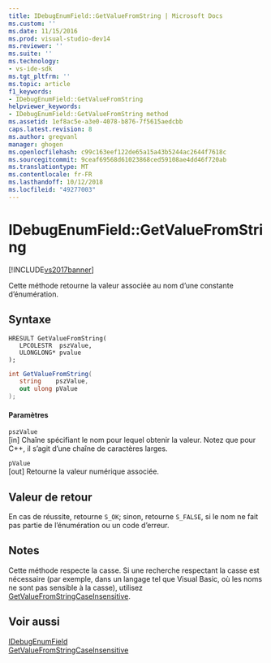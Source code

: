 ```yaml
---
title: IDebugEnumField::GetValueFromString | Microsoft Docs
ms.custom: ''
ms.date: 11/15/2016
ms.prod: visual-studio-dev14
ms.reviewer: ''
ms.suite: ''
ms.technology:
- vs-ide-sdk
ms.tgt_pltfrm: ''
ms.topic: article
f1_keywords:
- IDebugEnumField::GetValueFromString
helpviewer_keywords:
- IDebugEnumField::GetValueFromString method
ms.assetid: 1ef8ac5e-a3e0-4078-b876-7f5615aedcbb
caps.latest.revision: 8
ms.author: gregvanl
manager: ghogen
ms.openlocfilehash: c99c163eef122de65a15a43b5244ac2644f7618c
ms.sourcegitcommit: 9ceaf69568d61023868ced59108ae4dd46f720ab
ms.translationtype: MT
ms.contentlocale: fr-FR
ms.lasthandoff: 10/12/2018
ms.locfileid: "49277003"
---
```

# <a name="idebugenumfieldgetvaluefromstring"></a>IDebugEnumField::GetValueFromString
[!INCLUDE[vs2017banner](../../../includes/vs2017banner.md)]

Cette méthode retourne la valeur associée au nom d’une constante d’énumération.  
  
## <a name="syntax"></a>Syntaxe  
  
```cpp#  
HRESULT GetValueFromString(  
   LPCOLESTR  pszValue,  
   ULONGLONG* pvalue  
);  
```  
  
```csharp  
int GetValueFromString(  
   string    pszValue,  
   out ulong pValue  
);  
```  
  
#### <a name="parameters"></a>Paramètres  
 `pszValue`  
 [in] Chaîne spécifiant le nom pour lequel obtenir la valeur. Notez que pour C++, il s’agit d’une chaîne de caractères larges.  
  
 `pValue`  
 [out] Retourne la valeur numérique associée.  
  
## <a name="return-value"></a>Valeur de retour  
 En cas de réussite, retourne `S_OK`; sinon, retourne `S_FALSE`, si le nom ne fait pas partie de l’énumération ou un code d’erreur.  
  
## <a name="remarks"></a>Notes  
 Cette méthode respecte la casse. Si une recherche respectant la casse est nécessaire (par exemple, dans un langage tel que Visual Basic, où les noms ne sont pas sensible à la casse), utilisez [GetValueFromStringCaseInsensitive](../../../extensibility/debugger/reference/idebugenumfield-getvaluefromstringcaseinsensitive.md).  
  
## <a name="see-also"></a>Voir aussi  
 [IDebugEnumField](../../../extensibility/debugger/reference/idebugenumfield.md)   
 [GetValueFromStringCaseInsensitive](../../../extensibility/debugger/reference/idebugenumfield-getvaluefromstringcaseinsensitive.md)

